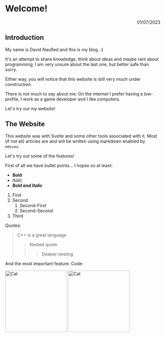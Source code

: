 # Welcome!
<p style="text-align: right;">01/07/2023</p>

<script>
  import Highlight from "svelte-highlight";
  import typescript from "svelte-highlight/languages/typescript";
  import "../../styles/highlight-default.css"

  const code = "const add = (a: number, b: number) => a + b;";
  // alt*="Value" // Value contains for alt text
  // alt~="Value" // Value contains but is spaced off
  // alt^="Value" // Value is at begin of alt text
  // alt$="Value" // Value is at end of alt text
</script>

<style>
  img[alt*="Cat"]{
    width: 200px;
  }
</style>

## Introduction

My name is David Naußed and this is my blog. :)

It's an attempt to share knowledge, think about ideas and maybe rant about programming; I am very unsure about the last one, but better safe than sorry.

Either way, you will notice that this website is still very much under construction.

There is not much to say about me: On the internet I prefer having a low-profile, I work as a game developer and I like computers.

Let's try out my website!

## The Website

This website was with Svelte and some other tools associated with it.
Most (if not all) articles are and will be written using markdown enabled by ``mdsvex``.

Let's try out some of the features!

First of all we have bullet points... I hopse so at least:
* **Bold**
* *Italic*
* ***Bold and Italic***

1. First
2. Second
   1. Second-First
   2. Second-Second
3. Third

Quotes:
> C++ is a great language
>> Nested quote
>>> Deeper nesting

And the most important feature. Code:
<Highlight language={typescript} code={code}/>

![Cat][cat] ![Cat][cat]

[cat]: ../src/assets/cat.jpeg